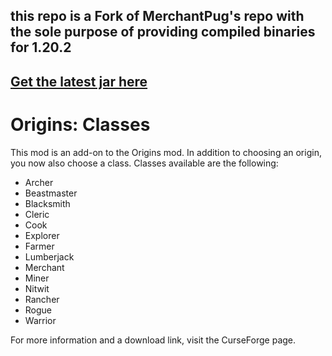 ## this repo is a Fork of MerchantPug's repo with the sole purpose of providing compiled binaries for 1.20.2 

## [Get the latest jar here](https://github-registry-files.githubusercontent.com/771633370/4afb1b80-e183-11ee-8e4c-1f91f10740b5?X-Amz-Algorithm=AWS4-HMAC-SHA256&X-Amz-Credential=AKIAVCODYLSA53PQK4ZA%2F20240313%2Fus-east-1%2Fs3%2Faws4_request&X-Amz-Date=20240313T184835Z&X-Amz-Expires=300&X-Amz-Signature=3d7c54b98aeb10c7f51bab605c62b82018128ee8fd42d81471cb7bd4c7fdc9b2&X-Amz-SignedHeaders=host&actor_id=0&key_id=0&repo_id=771633370&response-content-disposition=filename%3Dorigins-classes-1.7.0.jar&response-content-type=application%2Foctet-stream)

# Origins: Classes

This mod is an add-on to the Origins mod. In addition to choosing an origin, you now also choose a class.
Classes available are the following:

* Archer
* Beastmaster
* Blacksmith
* Cleric
* Cook
* Explorer
* Farmer
* Lumberjack
* Merchant
* Miner
* Nitwit
* Rancher
* Rogue
* Warrior

For more information and a download link, visit the CurseForge page.

